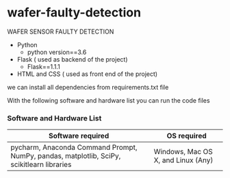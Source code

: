# wafer-faulty-detection
WAFER SENSOR FAULTY DETECTION
- Python
   - python version==3.6
- Flask ( used as backend of the project)
   - Flask==1.1.1 
- HTML and CSS ( used as front end of the project)

we can install all dependencies from requirements.txt file

With the following software and hardware list you can run the code files

### Software and Hardware List

| Software required                   | OS required                        |
| ------------------------------------| -----------------------------------|
| pycharm, Anaconda Command Prompt, NumPy, pandas, matplotlib, SciPy, scikitlearn libraries| Windows, Mac OS X, and Linux (Any) |

 
